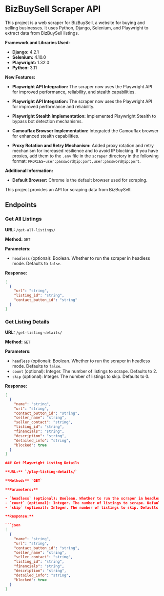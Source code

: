 # BizBuySell Scraper API

This project is a web scraper for BizBuySell, a website for buying and selling businesses. It uses Python, Django, Selenium, and Playwright to extract data from BizBuySell listings.

**Framework and Libraries Used:**
* **Django:** 4.2.1
* **Selenium:** 4.10.0
* **Playwright:** 1.32.0
* **Python:** 3.11

**New Features:**

* **Playwright API Integration:** The scraper now uses the Playwright API for improved performance, reliability, and stealth capabilities.

* **Playwright API Integration:** The scraper now uses the Playwright API for improved performance and reliability.
* **Playwright Stealth Implementation:** Implemented Playwright Stealth to bypass bot detection mechanisms.
* **Camouflax Browser Implementation:** Integrated the Camouflax browser for enhanced stealth capabilities.
* **Proxy Rotation and Retry Mechanism:** Added proxy rotation and retry mechanism for increased resilience and to avoid IP blocking.  If you have proxies, add them to the `.env` file in the `scraper` directory in the following format: `PROXIES=user:password@ip:port,user:password@ip:port`.


**Additional Information:**

* **Default Browser:** Chrome is the default browser used for scraping.


This project provides an API for scraping data from BizBuySell.

## Endpoints

### Get All Listings

**URL:** `/get-all-listings/`

**Method:** `GET`

**Parameters:**

- `headless` (optional): Boolean. Whether to run the scraper in headless mode. Defaults to `false`.

**Response:**

```json
[
  {
    "url": "string",
    "listing_id": "string",
    "contact_button_id": "string"
  }
]
```

### Get Listing Details

**URL:** `/get-listing-details/`

**Method:** `GET`

**Parameters:**

- `headless` (optional): Boolean. Whether to run the scraper in headless mode. Defaults to `false`.
- `count` (optional): Integer. The number of listings to scrape. Defaults to 2.
- `skip` (optional): Integer. The number of listings to skip. Defaults to 0.

**Response:**

```json
[
  {
    "name": "string",
    "url": "string",
    "contact_button_id": "string",
    "seller_name": "string",
    "seller_contact": "string",
    "listing_id": "string",
    "financials": "string",
    "description": "string",
    "detailed_info": "string",
    "blocked": true
  }
]

### Get Playwright Listing Details

**URL:** `/play-listing-details/`

**Method:** `GET`

**Parameters:**

- `headless` (optional): Boolean. Whether to run the scraper in headless mode. Defaults to `false`.
- `count` (optional): Integer. The number of listings to scrape. Defaults to 2.
- `skip` (optional): Integer. The number of listings to skip. Defaults to 0.

**Response:**

```json
[
  {
    "name": "string",
    "url": "string",
    "contact_button_id": "string",
    "seller_name": "string",
    "seller_contact": "string",
    "listing_id": "string",
    "financials": "string",
    "description": "string",
    "detailed_info": "string",
    "blocked": true
  }
]
